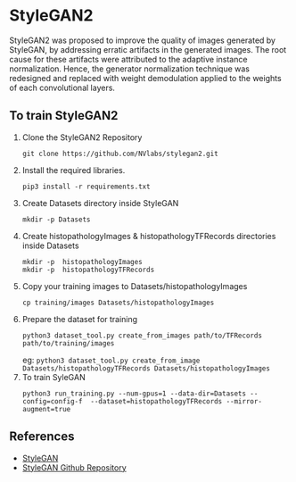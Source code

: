 # StyleGAN2
StyleGAN2 was proposed to improve the quality of images generated by StyleGAN, by addressing erratic artifacts in the generated images. The root cause for these artifacts were attributed to the adaptive instance normalization. Hence, the generator normalization technique was redesigned and replaced with weight demodulation applied to the weights of each convolutional layers.

## To train StyleGAN2
1. Clone the StyleGAN2 Repository
    ```
    git clone https://github.com/NVlabs/stylegan2.git
    ```
2. Install the required libraries.
    ```
    pip3 install -r requirements.txt
    ```
3. Create Datasets directory inside StyleGAN
    ```
    mkdir -p Datasets    
    ```
4. Create histopathologyImages & histopathologyTFRecords directories inside Datasets
    ```
    mkdir -p  histopathologyImages
    mkdir -p  histopathologyTFRecords
    ```
5. Copy your training images to Datasets/histopathologyImages
    ```
    cp training/images Datasets/histopathologyImages
    ```
6. Prepare the dataset for training
    ```
    python3 dataset_tool.py create_from_images path/to/TFRecords path/to/training/images
    ```
    eg: `python3 dataset_tool.py create_from_image Datasets/histopathologyTFRecords Datasets/histopathologyImages `
7. To train SyleGAN
   ```
   python3 run_training.py --num-gpus=1 --data-dir=Datasets --config=config-f  --dataset=histopathologyTFRecords --mirror-augment=true
   ```

## References
* [StyleGAN](https://arxiv.org/abs/1912.04958)
* [StyleGAN Github Repository](https://github.com/NVlabs/stylegan2)